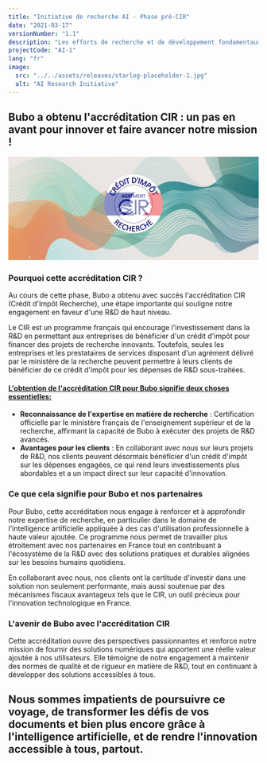```yaml
---
title: "Initiative de recherche AI - Phase pré-CIR"
date: "2021-03-17"
versionNumber: "1.1"
description: "Les efforts de recherche et de développement fondamentaux qui jettent les bases de l'éligibilité au CIR (Crédit Impôt Recherche)."
projectCode: "AI-1"
lang: "fr"
image:
  src: "../../assets/releases/starlog-placeholder-1.jpg"
  alt: "AI Research Initiative"
---
```


## Bubo a obtenu l'accréditation CIR : un pas en avant pour innover et faire avancer notre mission !

![AI Research Initiative](../../assets/releases/logo-agree-cir.png)

### Pourquoi cette accréditation CIR ?

Au cours de cette phase, Bubo a obtenu avec succès l'accréditation CIR (Crédit d'Impôt Recherche), une étape importante qui souligne notre engagement en faveur d'une R&D de haut niveau.

Le CIR est un programme français qui encourage l'investissement dans la R&D en permettant aux entreprises de bénéficier d'un crédit d'impôt pour financer des projets de recherche innovants. Toutefois, seules les entreprises et les prestataires de services disposant d'un agrément délivré par le ministère de la recherche peuvent permettre à leurs clients de bénéficier de ce crédit d'impôt pour les dépenses de R&D sous-traitées.

#### <u>L'obtention de l'accréditation CIR pour Bubo signifie deux choses essentielles:</u>

  - **Reconnaissance de l'expertise en matière de recherche** : Certification officielle par le ministère français de l'enseignement supérieur et de la recherche, affirmant la capacité de Bubo à exécuter des projets de R&D avancés.
  - **Avantages pour les clients** : En collaborant avec nous sur leurs projets de R&D, nos clients peuvent désormais bénéficier d'un crédit d'impôt sur les dépenses engagées, ce qui rend leurs investissements plus abordables et a un impact direct sur leur capacité d'innovation.


### Ce que cela signifie pour Bubo et nos partenaires

Pour Bubo, cette accréditation nous engage à renforcer et à approfondir notre expertise de recherche, en particulier dans le domaine de l'intelligence artificielle appliquée à des cas d'utilisation professionnelle à haute valeur ajoutée. Ce programme nous permet de travailler plus étroitement avec nos partenaires en France tout en contribuant à l'écosystème de la R&D avec des solutions pratiques et durables alignées sur les besoins humains quotidiens.

En collaborant avec nous, nos clients ont la certitude d'investir dans une solution non seulement performante, mais aussi soutenue par des mécanismes fiscaux avantageux tels que le CIR, un outil précieux pour l'innovation technologique en France.

### L'avenir de Bubo avec l'accréditation CIR

Cette accréditation ouvre des perspectives passionnantes et renforce notre mission de fournir des solutions numériques qui apportent une réelle valeur ajoutée à nos utilisateurs. Elle témoigne de notre engagement à maintenir des normes de qualité et de rigueur en matière de R&D, tout en continuant à développer des solutions accessibles à tous.

Nous sommes impatients de poursuivre ce voyage, de transformer les défis de vos documents et bien plus encore grâce à l'intelligence artificielle, et de rendre l'innovation accessible à tous, partout.
---